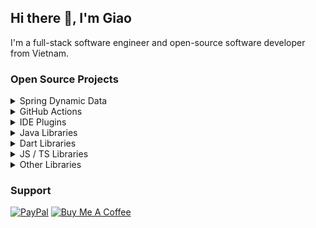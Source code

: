 ## Hi there 👋, I'm Giao

I'm a full-stack software engineer and open-source software developer from Vietnam.

### Open Source Projects

<details>
  <summary>Spring Dynamic Data</summary>

- [spring-dynamic-commons](https://github.com/joutvhu/spring-dynamic-commons): Spring Dynamic Commons provides SQL Directives and Utils for other Spring Dynamic libraries

  ![Git Stars](https://img.shields.io/github/stars/joutvhu/spring-dynamic-commons)
  ![Git Forks](https://img.shields.io/github/forks/joutvhu/spring-dynamic-commons)
  ![Java](https://img.shields.io/badge/java-%23ED8B00.svg?logo=openjdk&logoColor=white)
  ![Spring](https://img.shields.io/badge/spring-%236DB33F.svg?logo=spring&logoColor=white)

- [spring-dynamic-jpa](https://github.com/joutvhu/spring-dynamic-jpa): The Spring Dynamic JPA will make it easy to implement dynamic queries with JpaRepository.

  ![Git Stars](https://img.shields.io/github/stars/joutvhu/spring-dynamic-jpa)
  ![Git Forks](https://img.shields.io/github/forks/joutvhu/spring-dynamic-jpa)
  ![Java](https://img.shields.io/badge/java-%23ED8B00.svg?logo=openjdk&logoColor=white)
  ![Spring](https://img.shields.io/badge/spring-%236DB33F.svg?logo=spring&logoColor=white)

- [spring-dynamic-jdbc](https://github.com/joutvhu/spring-dynamic-jdbc): The Spring Dynamic JDBC will make it easy to implement dynamic queries with Spring Data JDBC

  ![Git Stars](https://img.shields.io/github/stars/joutvhu/spring-dynamic-jdbc)
  ![Git Forks](https://img.shields.io/github/forks/joutvhu/spring-dynamic-jdbc)
  ![Java](https://img.shields.io/badge/java-%23ED8B00.svg?logo=openjdk&logoColor=white)
  ![Spring](https://img.shields.io/badge/spring-%236DB33F.svg?logo=spring&logoColor=white)

- [spring-dynamic-r2dbc](https://github.com/joutvhu/spring-dynamic-r2dbc): The Spring Dynamic R2DBC will make it easy to implement dynamic queries with R2DBC.

  ![Git Stars](https://img.shields.io/github/stars/joutvhu/spring-dynamic-r2dbc)
  ![Git Forks](https://img.shields.io/github/forks/joutvhu/spring-dynamic-r2dbc)
  ![Java](https://img.shields.io/badge/java-%23ED8B00.svg?logo=openjdk&logoColor=white)
  ![Spring](https://img.shields.io/badge/spring-%236DB33F.svg?logo=spring&logoColor=white)

- [spring-dynamic-freemarker](https://github.com/joutvhu/spring-dynamic-freemarker): Freemarker dynamic query template provider.

  ![Git Stars](https://img.shields.io/github/stars/joutvhu/spring-dynamic-freemarker)
  ![Git Forks](https://img.shields.io/github/forks/joutvhu/spring-dynamic-freemarker)
  ![Java](https://img.shields.io/badge/java-%23ED8B00.svg?logo=openjdk&logoColor=white)
  ![Spring](https://img.shields.io/badge/spring-%236DB33F.svg?logo=spring&logoColor=white)

- [spring-dynamic-velocity](https://github.com/joutvhu/spring-dynamic-velocity): Velocity dynamic query template provider

  ![Git Stars](https://img.shields.io/github/stars/joutvhu/spring-dynamic-velocity)
  ![Git Forks](https://img.shields.io/github/forks/joutvhu/spring-dynamic-velocity)
  ![Java](https://img.shields.io/badge/java-%23ED8B00.svg?logo=openjdk&logoColor=white)
  ![Spring](https://img.shields.io/badge/spring-%236DB33F.svg?logo=spring&logoColor=white)

</details>

<details>
  <summary>GitHub Actions</summary>

- [get-release](https://github.com/joutvhu/get-release): GitHub Action to get release

  ![Git Stars](https://img.shields.io/github/stars/joutvhu/get-release)
  ![Git Forks](https://img.shields.io/github/forks/joutvhu/get-release)
  ![GitHub Actions](https://img.shields.io/badge/github%20actions-%232671E5.svg?logo=githubactions&logoColor=white)
  ![TypeScript](https://img.shields.io/badge/typescript-%23007ACC.svg?logo=typescript&logoColor=white)
  ![GitHub](https://img.shields.io/badge/github-%23121011.svg?logo=github&logoColor=white)

- [create-release ](https://github.com/joutvhu/create-release): GitHub Action to create release

  ![Git Stars](https://img.shields.io/github/stars/joutvhu/create-release)
  ![Git Forks](https://img.shields.io/github/forks/joutvhu/create-release)
  ![GitHub Actions](https://img.shields.io/badge/github%20actions-%232671E5.svg?logo=githubactions&logoColor=white)
  ![TypeScript](https://img.shields.io/badge/typescript-%23007ACC.svg?logo=typescript&logoColor=white)
  ![GitHub](https://img.shields.io/badge/github-%23121011.svg?logo=github&logoColor=white)

- [create-tag](https://github.com/joutvhu/create-tag): GitHub Action to create tag

  ![Git Stars](https://img.shields.io/github/stars/joutvhu/create-tag)
  ![Git Forks](https://img.shields.io/github/forks/joutvhu/create-tag)
  ![GitHub Actions](https://img.shields.io/badge/github%20actions-%232671E5.svg?logo=githubactions&logoColor=white)
  ![TypeScript](https://img.shields.io/badge/typescript-%23007ACC.svg?logo=typescript&logoColor=white)
  ![GitHub](https://img.shields.io/badge/github-%23121011.svg?logo=github&logoColor=white)

- [delete-artifact](https://github.com/joutvhu/delete-artifact): GitHub Action to delete artifacts

  ![Git Stars](https://img.shields.io/github/stars/joutvhu/delete-artifact)
  ![Git Forks](https://img.shields.io/github/forks/joutvhu/delete-artifact)
  ![GitHub Actions](https://img.shields.io/badge/github%20actions-%232671E5.svg?logo=githubactions&logoColor=white)
  ![TypeScript](https://img.shields.io/badge/typescript-%23007ACC.svg?logo=typescript&logoColor=white)
  ![GitHub](https://img.shields.io/badge/github-%23121011.svg?logo=github&logoColor=white)

- [write-file](https://github.com/joutvhu/write-file): GitHub Action to write file

  ![Git Stars](https://img.shields.io/github/stars/joutvhu/write-file)
  ![Git Forks](https://img.shields.io/github/forks/joutvhu/write-file)
  ![GitHub Actions](https://img.shields.io/badge/github%20actions-%232671E5.svg?logo=githubactions&logoColor=white)
  ![TypeScript](https://img.shields.io/badge/typescript-%23007ACC.svg?logo=typescript&logoColor=white)

- [publish-android](https://github.com/joutvhu/publish-android): GitHub Action to upload an Android release (.apk or .aab) to the Google Play Store

  ![Git Stars](https://img.shields.io/github/stars/joutvhu/publish-android)
  ![Git Forks](https://img.shields.io/github/forks/joutvhu/publish-android)
  ![GitHub Actions](https://img.shields.io/badge/github%20actions-%232671E5.svg?logo=githubactions&logoColor=white)
  ![TypeScript](https://img.shields.io/badge/typescript-%23007ACC.svg?logo=typescript&logoColor=white)
  ![Android](https://img.shields.io/badge/Android-3DDC84?logo=android&logoColor=white)

- [ftp-transfer](https://github.com/joutvhu/ftp-transfer): GitHub Action to transfer files to and from a computer running an FTP server service

  ![Git Stars](https://img.shields.io/github/stars/joutvhu/ftp-transfer)
  ![Git Forks](https://img.shields.io/github/forks/joutvhu/ftp-transfer)
  ![GitHub Actions](https://img.shields.io/badge/github%20actions-%232671E5.svg?logo=githubactions&logoColor=white)
  ![TypeScript](https://img.shields.io/badge/typescript-%23007ACC.svg?logo=typescript&logoColor=white)
  ![FTP](https://img.shields.io/badge/FTP-%23BF0000?logo=FileZilla&logoColor=white)

</details>

<details>
  <summary>IDE Plugins</summary>

- [dart-scripts](https://github.com/joutvhu/dart-scripts): Dart Scripts Runner is an IntelliJ plugin to run scripts on pubspec.yaml for Dart projects

  ![Git Stars](https://img.shields.io/github/stars/joutvhu/dart-scripts)
  ![Git Forks](https://img.shields.io/github/forks/joutvhu/dart-scripts)
  ![Android Studio](https://img.shields.io/badge/Android%20Studio-3DDC84.svg?logo=android-studio&logoColor=white)
  ![IntelliJ IDEA](https://img.shields.io/badge/IntelliJIDEA-000000.svg?logo=intellij-idea&logoColor=white)
  ![Downloads](https://img.shields.io/jetbrains/plugin/d/18726-dart-scripts-runner)
  ![Java](https://img.shields.io/badge/java-%23ED8B00.svg?logo=openjdk&logoColor=white)
  ![Dart](https://img.shields.io/badge/dart-%230175C2.svg?logo=dart&logoColor=white)
  ![Flutter](https://img.shields.io/badge/flutter-%2302569B.svg?logo=flutter&logoColor=white)

</details>

<details>
  <summary>Java Libraries</summary>

- [fixed-width-parser](https://github.com/joutvhu/fixed-width-parser): Fixed Width Parser: parse fixed width string to object and export object to fixed width string

  ![Git Stars](https://img.shields.io/github/stars/joutvhu/fixed-width-parser)
  ![Git Forks](https://img.shields.io/github/forks/joutvhu/fixed-width-parser)
  ![Java](https://img.shields.io/badge/java-%23ED8B00.svg?logo=openjdk&logoColor=white)

- [expansy](https://github.com/joutvhu/expansy): An expression analyzer that allows you to define expression elements of your design.

  ![Git Stars](https://img.shields.io/github/stars/joutvhu/expansy)
  ![Git Forks](https://img.shields.io/github/forks/joutvhu/expansy)
  ![Java](https://img.shields.io/badge/java-%23ED8B00.svg?logo=openjdk&logoColor=white)

- [xirr](https://github.com/joutvhu/xirr): To calculate the internal rate of return for a schedule of cash flows that is not necessarily periodic.

  ![Git Stars](https://img.shields.io/github/stars/joutvhu/xirr)
  ![Git Forks](https://img.shields.io/github/forks/joutvhu/xirr)
  ![Java](https://img.shields.io/badge/java-%23ED8B00.svg?logo=openjdk&logoColor=white)

- [date-parser](https://github.com/joutvhu/date-parser): Utility to parse String to Date according to a target class, and the pattern strings. And format Date to String based on a pattern string.

  ![Git Stars](https://img.shields.io/github/stars/joutvhu/date-parser)
  ![Git Forks](https://img.shields.io/github/forks/joutvhu/date-parser)
  ![Java](https://img.shields.io/badge/java-%23ED8B00.svg?logo=openjdk&logoColor=white)

- [model-tester](https://github.com/joutvhu/model-tester): Model Tester is a utility for automatically testing model classes.

  ![Git Stars](https://img.shields.io/github/stars/joutvhu/model-tester)
  ![Git Forks](https://img.shields.io/github/forks/joutvhu/model-tester)
  ![Java](https://img.shields.io/badge/java-%23ED8B00.svg?logo=openjdk&logoColor=white)
  ![Junit](https://img.shields.io/badge/junit-%23E33332?logo=junit5&logoColor=white)

</details>

<details>
  <summary>Dart Libraries</summary>

- [number_text_input_formatter](https://github.com/joutvhu/number_text_input_formatter): Number Text Input Formatter for Flutter

  ![Git Stars](https://img.shields.io/github/stars/joutvhu/number_text_input_formatter)
  ![Git Forks](https://img.shields.io/github/forks/joutvhu/number_text_input_formatter)
  ![Dart](https://img.shields.io/badge/dart-%230175C2.svg?logo=dart&logoColor=white)
  ![Flutter](https://img.shields.io/badge/flutter-%2302569B.svg?logo=flutter&logoColor=white)

- [open_file_plus](https://github.com/joutvhu/open_file_plus): A plug-in that can call native APP to open files with string result in flutter, support iOS(UTI) / android(intent) / PC(ffi) / web(dart:html)

  ![Git Stars](https://img.shields.io/github/stars/joutvhu/open_file_plus)
  ![Git Forks](https://img.shields.io/github/forks/joutvhu/open_file_plus)
  ![Dart](https://img.shields.io/badge/dart-%230175C2.svg?logo=dart&logoColor=white)
  ![Flutter](https://img.shields.io/badge/flutter-%2302569B.svg?logo=flutter&logoColor=white)
  ![Android](https://img.shields.io/badge/Android-3DDC84?logo=android&logoColor=white)
  ![iOS](https://img.shields.io/badge/iOS-000000?logo=ios&logoColor=white)

- [dioxide](https://github.com/joutvhu/dioxide): Dioxide is a type conversion dio client generator.

  ![Git Stars](https://img.shields.io/github/stars/joutvhu/dioxide)
  ![Git Forks](https://img.shields.io/github/forks/joutvhu/dioxide)
  ![Dart](https://img.shields.io/badge/dart-%230175C2.svg?logo=dart&logoColor=white)

- [heif_converter](https://github.com/joutvhu/heif_converter): Flutter plugin to convert HEIC/HEIF file to PNG/JPEG image.

  ![Git Stars](https://img.shields.io/github/stars/joutvhu/heif_converter)
  ![Git Forks](https://img.shields.io/github/forks/joutvhu/heif_converter)
  ![Dart](https://img.shields.io/badge/dart-%230175C2.svg?logo=dart&logoColor=white)
  ![Flutter](https://img.shields.io/badge/flutter-%2302569B.svg?logo=flutter&logoColor=white)
  ![Android](https://img.shields.io/badge/Android-3DDC84?logo=android&logoColor=white)
  ![iOS](https://img.shields.io/badge/iOS-000000?logo=ios&logoColor=white)

</details>

<details>
  <summary>JS / TS Libraries</summary>

- [libheif-web](https://github.com/joutvhu/libheif-web): An emscripten build of libheif distributed as an npm module for the browser.

  ![Git Stars](https://img.shields.io/github/stars/joutvhu/libheif-web)
  ![Git Forks](https://img.shields.io/github/forks/joutvhu/libheif-web)
  ![TypeScript](https://img.shields.io/badge/typescript-%23007ACC.svg?logo=typescript&logoColor=white)
  ![JavaScript](https://img.shields.io/badge/javascript-%23323330.svg?logo=javascript&logoColor=%23F7DF1E)
  ![NPM](https://img.shields.io/badge/NPM-%23CB3837.svg?logo=npm&logoColor=white)

- [libjs-loader](https://github.com/joutvhu/libjs-loader): Provides a method for lazy loading of JS libraries in the browser.

  ![Git Stars](https://img.shields.io/github/stars/joutvhu/libjs-loader)
  ![Git Forks](https://img.shields.io/github/forks/joutvhu/libjs-loader)
  ![TypeScript](https://img.shields.io/badge/typescript-%23007ACC.svg?logo=typescript&logoColor=white)
  ![JavaScript](https://img.shields.io/badge/javascript-%23323330.svg?logo=javascript&logoColor=%23F7DF1E)
  ![NPM](https://img.shields.io/badge/NPM-%23CB3837.svg?logo=npm&logoColor=white)

- [control-terminal](https://github.com/joutvhu/control-terminal): Control terminal cursor, screen and create string styling

  ![Git Stars](https://img.shields.io/github/stars/joutvhu/control-terminal)
  ![Git Forks](https://img.shields.io/github/forks/joutvhu/control-terminal)
  ![TypeScript](https://img.shields.io/badge/typescript-%23007ACC.svg?logo=typescript&logoColor=white)
  ![JavaScript](https://img.shields.io/badge/javascript-%23323330.svg?logo=javascript&logoColor=%23F7DF1E)
  ![NPM](https://img.shields.io/badge/NPM-%23CB3837.svg?logo=npm&logoColor=white)

</details>

<details>
  <summary>Other Libraries</summary>

- [form-json](https://github.com/joutvhu/form-json): Support for files upload with JSON data for Rest API

  ![Git Stars](https://img.shields.io/github/stars/joutvhu/form-json)
  ![Git Forks](https://img.shields.io/github/forks/joutvhu/form-json)
  ![.Net](https://img.shields.io/badge/.NET-5C2D91?logo=.net&logoColor=white)
  ![Spring](https://img.shields.io/badge/spring-%236DB33F.svg?logo=spring&logoColor=white)
  ![NodeJS](https://img.shields.io/badge/node.js-6DA55F?logo=node.js&logoColor=white)
  ![C#](https://img.shields.io/badge/c%23-%23239120.svg?logo=c-sharp&logoColor=white)
  ![Java](https://img.shields.io/badge/java-%23ED8B00.svg?logo=openjdk&logoColor=white)
  ![TypeScript](https://img.shields.io/badge/typescript-%23007ACC.svg?logo=typescript&logoColor=white)
  ![Dart](https://img.shields.io/badge/dart-%230175C2.svg?logo=dart&logoColor=white)

</details>

### Support

[![PayPal](https://www.paypalobjects.com/digitalassets/c/website/marketing/apac/C2/logos-buttons/optimize/34_Grey_PayPal_Pill_Button.png)](https://paypal.me/joutvhu)
[![Buy Me A Coffee](https://www.buymeacoffee.com/assets/img/custom_images/yellow_img.png)](https://buymeacoffee.com/joutvhu)


